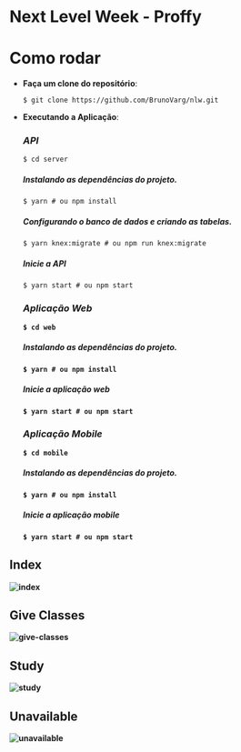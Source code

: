 # Next Level Week - Proffy

# Como rodar
* **Faça um clone do repositório**:

   ```$ git clone https://github.com/BrunoVarg/nlw.git```
* **Executando a Aplicação**:

  ### *API*
  ```$ cd server```
  ##### Instalando as dependências do projeto.
  ```$ yarn # ou npm install```
  ##### Configurando o banco de dados e criando as tabelas.
  ```$ yarn knex:migrate # ou npm run knex:migrate```

  ##### Inicie a API
  ```$ yarn start # ou npm start```
  
  <b>

  ### *Aplicação Web*
  ```$ cd web```
  ##### Instalando as dependências do projeto.
  ```$ yarn # ou npm install```
  ##### Inicie a aplicação web
  `$ yarn start # ou npm start`
  <b>
  

  ### *Aplicação Mobile*
  `$ cd mobile`
  ##### Instalando as dependências do projeto.
  `$ yarn # ou npm install`
  ##### Inicie a aplicação mobile
  `$ yarn start # ou npm start`
  
## Index
![index](https://github.com/BrunoVarg/nlw/blob/master/index.png)
## Give Classes
![give-classes](https://github.com/BrunoVarg/nlw/blob/master/give-classes.png)
## Study
![study](https://github.com/BrunoVarg/nlw/blob/master/study.png)
## Unavailable
![unavailable](https://github.com/BrunoVarg/nlw/blob/master/unavailable.png)
